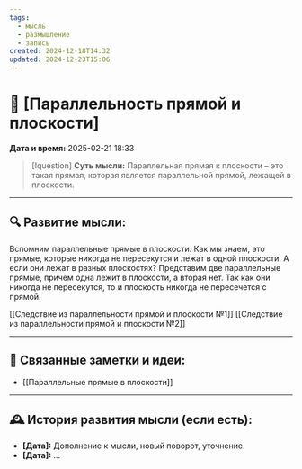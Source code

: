 ```yaml
---
tags:
  - мысль
  - размышление
  - запись
created: 2024-12-18T14:32
updated: 2024-12-23T15:06
---
```


# 💭  [Параллельность прямой и плоскости]

**Дата и время:** 2025-02-21 18:33

> [!question] **Суть мысли:**
> Параллельная прямая к плоскости – это такая прямая, которая является параллельной прямой, лежащей в плоскости.

---

## 🔍 Развитие мысли:

Вспомним параллельные прямые в плоскости. Как мы знаем, это прямые, которые никогда не пересекутся и лежат в одной плоскости. А если они лежат в разных плоскостях?
Представим две параллельные прямые, причем одна лежит в плоскости, а вторая нет. Так как они никогда не пересекутся, то и плоскость никогда не пересечется с прямой.

[[Следствие из параллельности прямой и плоскости №1]]
[[Следствие из параллельности прямой и плоскости №2]]

---

## 🔄 Связанные заметки и идеи:

- [[Параллельные прямые в плоскости]]

---

## 🕰️ История развития мысли (если есть):

* **[Дата]:**  Дополнение к мысли, новый поворот, уточнение.
* **[Дата]:**  ...